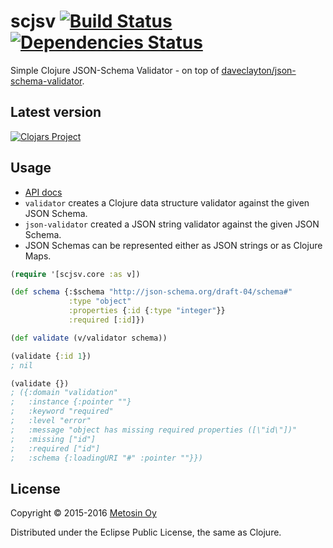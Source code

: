 # scjsv [![Build Status](https://travis-ci.org/metosin/scjsv.svg?branch=master)](https://travis-ci.org/metosin/scjsv) [![Dependencies Status](http://jarkeeper.com/metosin/scjsv/status.png)](http://jarkeeper.com/metosin/scjsv)

Simple Clojure JSON-Schema Validator - on top of [daveclayton/json-schema-validator](https://github.com/daveclayton/json-schema-validator).

## Latest version

[![Clojars Project](http://clojars.org/metosin/scjsv/latest-version.svg)](http://clojars.org/metosin/scjsv)

## Usage

* [API docs](http://metosin.github.io/scjsv/doc/)
* `validator` creates a Clojure data structure validator against the given JSON Schema.
* `json-validator` created a JSON string validator against the given JSON Schema.
* JSON Schemas can be represented either as JSON strings or as Clojure Maps.	

```clojure
(require '[scjsv.core :as v])

(def schema {:$schema "http://json-schema.org/draft-04/schema#"
             :type "object"
             :properties {:id {:type "integer"}}
             :required [:id]})

(def validate (v/validator schema))

(validate {:id 1})
; nil

(validate {})
; ({:domain "validation"
;   :instance {:pointer ""}
;   :keyword "required"
;   :level "error"
;   :message "object has missing required properties ([\"id\"])"
;   :missing ["id"]
;   :required ["id"]
;   :schema {:loadingURI "#" :pointer ""}})
```

## License

Copyright © 2015-2016 [Metosin Oy](http://www.metosin.fi)

Distributed under the Eclipse Public License, the same as Clojure.
